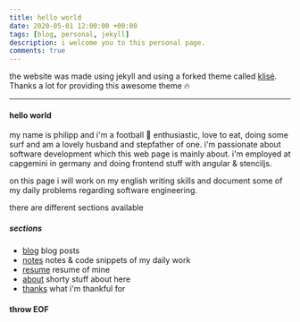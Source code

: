 ```yaml
---
title: hello world
date: 2020-05-01 12:00:00 +00:00
tags: [blog, personal, jekyll]
description: i welcome you to this personal page.
comments: true
---
```


the website was made using jekyll and using a forked theme called [klisé](https://github.com/piharpi/klise). Thanks a lot for providing this awesome theme 🔥 

<hr>

#### hello world

my name is philipp and i'm a football 🦅 enthusiastic, love to eat, doing some surf and am a lovely husband and stepfather of one. i'm passionate about software development which this web page is mainly about. i'm employed at capgemini in germany and doing frontend stuff with angular & stenciljs.

on this page i will work on my english writing skills and document some of my daily problems regarding software engineering. 

there are different sections available

##### sections

- [blog](https://phhbr.github.io/) blog posts
- [notes](https://phhbr.github.io/notes) notes & code snippets of my daily work
- [resume](https://phhbr.github.io/resume) resume of mine
- [about](https://phhbr.github.io/about) shorty stuff about here
- [thanks](https://phhbr.github.io/thanks) what i'm thankful for

#### throw EOF
